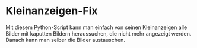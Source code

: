 # Kleinanzeigen-Fix
Mit diesem Python-Script kann man einfach von seinen Kleinanzeigen alle Bilder mit kaputten Bildern heraussuchen, die nicht mehr angezeigt werden. Danach kann man selber die Bilder austauschen.
